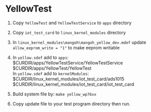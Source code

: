 # YellowTest
1. Copy ```YellowTest``` and ```YellowTestService``` to ```apps``` directory
2. Copy ```iot_test_card``` to ```linux_kernel_modules``` directory
3. In ```linux_kernel_modules\mangoh\mangoh_yellow_dev.mdef``` update ```allow_eeprom_write = "1"``` to make eeprom writable
4. In ```yellow.sdef``` add to ```apps```:     
    $CURDIR/apps/YellowTestService/YellowTestService   
    $CURDIR/apps/YellowTest/YellowTest   
   In ```yellow.sdef``` add to ```kernelModules```: 
    $CURDIR/linux_kernel_modules/iot_test_card/ads1015   
    $CURDIR/linux_kernel_modules/iot_test_card/iot_test_card   
    
4. Build system file by: ```make yellow_wp76xx```
5. Copy update file to your test program directory then run.
